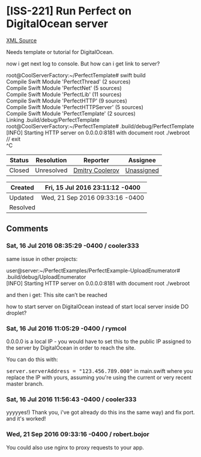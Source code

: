 # [ISS-221] Run Perfect on DigitalOcean server

[XML Source](./xml/ISS-221.xml)
<p><p>Needs template or tutorial for DigitalOcean.</p>

<p>now i get next log to console. But how can i get link to server?  </p>

<p>    root@CoolServerFactory:~/PerfectTemplate# swift build<br/>
    Compile Swift Module 'PerfectThread' (2 sources)<br/>
    Compile Swift Module 'PerfectNet' (5 sources)<br/>
    Compile Swift Module 'PerfectLib' (11 sources)<br/>
    Compile Swift Module 'PerfectHTTP' (9 sources)<br/>
    Compile Swift Module 'PerfectHTTPServer' (5 sources)<br/>
    Compile Swift Module 'PerfectTemplate' (2 sources)<br/>
    Linking .build/debug/PerfectTemplate<br/>
    root@CoolServerFactory:~/PerfectTemplate# .build/debug/PerfectTemplate<br/>
    <span class="error">&#91;INFO&#93;</span> Starting HTTP server on 0.0.0.0:8181 with document root ./webroot<br/>
        // exit<br/>
    ^C</p></p>





Status|Resolution|Reporter|Assignee
------|----------|--------|--------
Closed|Unresolved|[Dmitry Coolerov](cooler333)|[Unassigned]($-1)





Created|Fri, 15 Jul 2016 23:11:12 -0400
-------|--------------
Updated|Wed, 21 Sep 2016 09:33:16 -0400
Resolved|


## Comments




### Sat, 16 Jul 2016 08:35:29 -0400 / cooler333 

<p><p>same issue in other projects:</p>

<p>    user@server:~/PerfectExamples/PerfectExample-UploadEnumerator# .build/debug/UploadEnumerator<br/>
    <span class="error">&#91;INFO&#93;</span> Starting HTTP server on 0.0.0.0:8181 with document root ./webroot</p>

<p>and then i get: This site can’t be reached</p>

<p>how to start server on DigitalOcean instead of start local server inside DO droplet?</p></p>


### Sat, 16 Jul 2016 11:05:29 -0400 / rymcol 

<p><p>0.0.0.0 is a local IP - you would have to set this to the public IP assigned to the server by DigitalOcean in order to reach the site. </p>

<p>You can do this with: </p>

<p><tt>server.serverAddress = "123.456.789.000"</tt> in main.swift where you replace the IP with yours, assuming you're using the current or very recent master branch. </p></p>


### Sat, 16 Jul 2016 11:56:43 -0400 / cooler333 

<p><p>yyyyyes!) Thank you, i've got already do this ins the same way) and fix port. and it's worked!</p></p>


### Wed, 21 Sep 2016 09:33:16 -0400 / robert.bojor 

<p><p>You could also use nginx to proxy requests to your app.</p></p>


